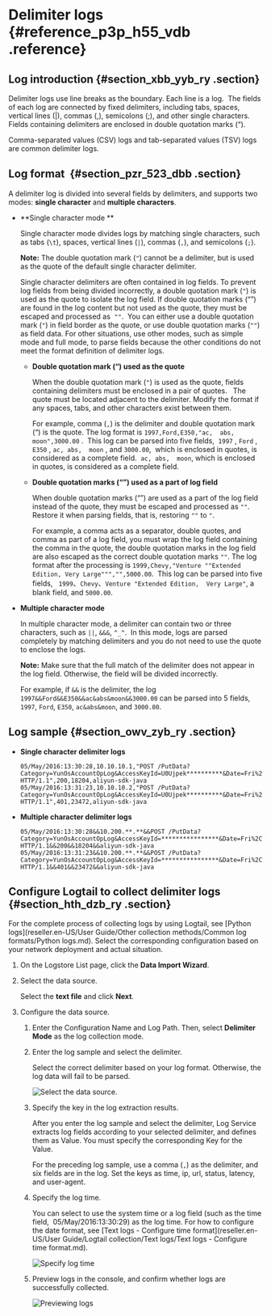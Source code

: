 # Delimiter logs {#reference_p3p_h55_vdb .reference}

## Log introduction {#section_xbb_yyb_ry .section}

Delimiter logs use line breaks as the boundary. Each line is a log.  The fields of each log are connected by fixed delimiters, including tabs, spaces, vertical lines \(|\), commas \(,\), semicolons \(;\), and other single characters.  Fields containing delimiters are enclosed in double quotation marks \(“\). 

Comma-separated values \(CSV\) logs and tab-separated values \(TSV\) logs are common delimiter logs. 

## Log format  {#section_pzr_523_dbb .section}

A delimiter log is divided into several fields by delimiters, and supports two modes: **single character** and **multiple characters**.

-   **Single character mode **

    Single character mode divides logs by matching single characters, such as tabs \(`\t`\), spaces, vertical lines \(`|`\), commas \(`,`\), and semicolons \(`;`\). 

    **Note:** The double quotation mark \(`"`\) cannot be a delimiter, but is used as the quote of the default single character delimiter.

    Single character delimiters are often contained in log fields. To prevent log fields from being divided incorrectly, a double quotation mark \(`"`\) is used as the quote to isolate the log field. If double quotation marks \(“”\) are found in the log content but not used as the quote, they must be escaped and processed as  `""`.  You can either use a double quotation mark \(`"`\) in field border as the quote, or use double quotation marks \(`""`\) as field data. For other situations, use other modes, such as simple mode and full mode, to parse fields because the other conditions do not meet the format definition of delimiter logs. 

    -   **Double quotation mark \(“\) used as the quote**

        When the double quotation mark \(`"`\) is used as the quote, fields containing delimiters must be enclosed in a pair of quotes.   The quote must be located adjacent to the delimiter. Modify the format if any spaces, tabs, and other characters exist between them. 

        For example, comma \(`,`\) is the delimiter and double quotation mark \(“\) is the quote. The log format is `1997,Ford,E350,"ac,  abs, moon",3000.00` .  This log can be parsed into five fields,  `1997` , `Ford` , `E350` , `ac, abs,  moon` , and `3000.00`,  which is enclosed in quotes, is considered as a complete field.  `ac, abs,  moon`, which is enclosed in quotes, is considered as a complete field. 

    -   **Double quotation marks \(“”\) used as a part of log field**

        When double quotation marks \(“”\) are used as a part of the log field instead of the quote, they must be escaped and processed as `""`.  Restore it when parsing fields, that is, restoring `""` to `"`. 

        For example, a comma acts as a separator, double quotes, and comma as part of a log field, you must wrap the log field containing the comma in the quote, the double quotation marks in the log field are also escaped as the correct double quotation marks `""`. The log format after the processing is `1999,Chevy,"Venture ""Extended Edition, Very Large""","",5000.00`.  This log can be parsed into five fields,   `1999`、`Chevy`、`Venture "Extended Edition,  Very Large"`, a blank field, and `5000.00`. 

-   **Multiple character mode**

    In multiple character mode, a delimiter can contain two or three characters, such as `||`, `&&&`, `^_^`.  In this mode, logs are parsed completely by matching delimiters and you do not need to use the quote to enclose the logs.

    **Note:** Make sure that the full match of the delimiter does not appear in the log field. Otherwise, the field will be divided incorrectly.

    For example, if `&&` is the delimiter, the log `1997&&Ford&&E350&&ac&abs&moon&&3000.00` can be parsed into 5 fields, `1997`, `Ford`, `E350`, `ac&abs&moon`, and `3000.00`.


## Log sample {#section_owv_zyb_ry .section}

-   **Single character delimiter logs**

    ```
    05/May/2016:13:30:28,10.10.10.1,"POST /PutData? Category=YunOsAccountOpLog&AccessKeyId=U0Ujpek**********&Date=Fri%2C%2028%20Jun%202013%2006%3A53%3A30%20GMT&Topic=raw&Signature=pD12XYLmGxKQ%2Bmkd6x7hAgQ7b1c%3D HTTP/1.1",200,18204,aliyun-sdk-java
    05/May/2016:13:31:23,10.10.10.2,"POST /PutData? Category=YunOsAccountOpLog&AccessKeyId=U0Ujpek**********&Date=Fri%2C%2028%20Jun%202013%2006%3A53%3A30%20GMT&Topic=raw&Signature=pD12XYLmGxKQ%2Bmkd6x7hAgQ7b1c%3D HTTP/1.1",401,23472,aliyun-sdk-java
    ```

-   **Multiple character delimiter logs**

    ```
    05/May/2016:13:30:28&&10.200.**.**&&POST /PutData?Category=YunOsAccountOpLog&AccessKeyId=****************&Date=Fri%2C%2028%20Jun%202013%2006%3A53%3A30%20GMT&Topic=raw&Signature=pD12XYLmGxKQ%2Bmkd6x7hAgQ7b1c%3D HTTP/1.1&&200&&18204&&aliyun-sdk-java
    05/May/2016:13:31:23&&10.200.**.**&&POST /PutData?Category=YunOsAccountOpLog&AccessKeyId=****************&Date=Fri%2C%2028%20Jun%202013%2006%3A53%3A30%20GMT&Topic=raw&Signature=******************************** HTTP/1.1&&401&&23472&&aliyun-sdk-java
    ```


## Configure Logtail to collect delimiter logs {#section_hth_dzb_ry .section}

For the complete process of collecting logs by using Logtail, see [Python logs](reseller.en-US/User Guide/Other collection methods/Common log formats/Python logs.md). Select the corresponding configuration based on your network deployment and actual situation. 

1.  On the Logstore List page, click the **Data Import Wizard**.
2.  Select the data source. 

    Select the **text file** and click **Next**. 

3.  Configure the data source.
    1.  Enter the Configuration Name and Log Path. Then, select **Delimiter Mode** as the log collection mode. 
    2.  Enter the log sample and select the delimiter. 

        Select the correct delimiter based on your log format. Otherwise, the log data will fail to be parsed. 

        ![](images/2631_en-US.png "Select the data source. ")

    3.  Specify the key in the log extraction results. 

        After you enter the log sample and select the delimiter, Log Service extracts log fields according to your selected delimiter, and defines them as Value. You must specify the corresponding Key for the Value. 

        For the preceding log sample, use a comma \(`,`\) as the delimiter, and six fields are in the log. Set the keys as time, ip, url, status, latency, and user-agent. 

    4.  Specify the log time. 

        You can select to use the system time or a log field \(such as the time field,  05/May/2016:13:30:29\) as the log time. For how to configure the date format, see [Text logs - Configure time format](reseller.en-US/User Guide/Logtail collection/Text logs/Text logs - Configure time format.md). 

        ![](images/2632_en-US.png "Specify log time ")

    5.  Preview logs in the console, and confirm whether logs are successfully collected.

        ![](images/2633_en-US.png "Previewing logs")


